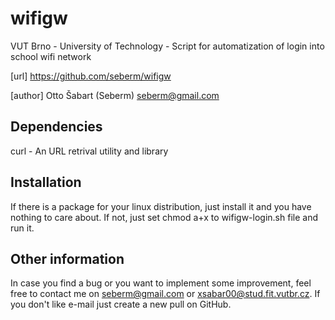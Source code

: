 wifigw
============
VUT Brno - University of Technology - Script for automatization of login into school wifi network

[url] https://github.com/seberm/wifigw

[author] Otto Šabart (Seberm) <seberm@gmail.com>



Dependencies
------------
curl - An URL retrival utility and library


Installation
------------
If there is a package for your linux distribution, just install it and you have nothing to care about.
If not, just set chmod a+x to wifigw-login.sh file and run it.


Other information
-----------------
In case you find a bug or you want to implement some improvement, feel free to contact me on <seberm@gmail.com> or <xsabar00@stud.fit.vutbr.cz>.
If you don't like e-mail just create a new pull on GitHub.
